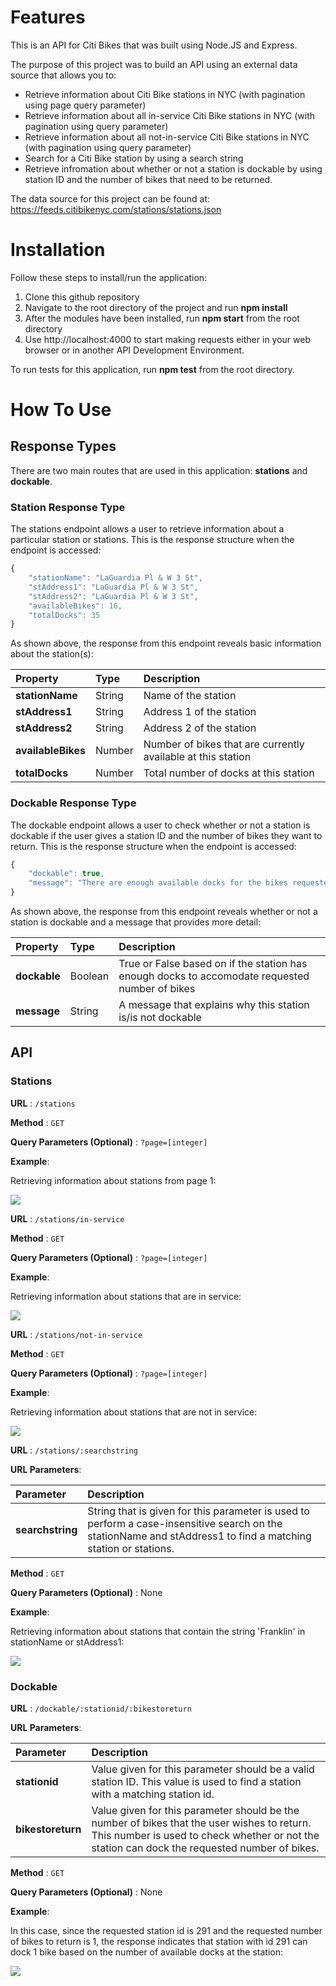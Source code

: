 # Features
This is an API for Citi Bikes that was built using Node.JS and Express.

The purpose of this project was to build an API using an external data source that allows you to:  

- Retrieve information about Citi Bike stations in NYC (with pagination using page query parameter)
- Retrieve information about all in-service Citi Bike stations in NYC (with pagination using query parameter)
- Retrieve information about all not-in-service Citi Bike stations in NYC (with pagination using query parameter)
- Search for a Citi Bike station by using a search string
- Retrieve infromation about whether or not a station is dockable by using station ID and the number of bikes that need to be returned.

The data source for this project can be found at: https://feeds.citibikenyc.com/stations/stations.json

# Installation

Follow these steps to install/run the application: 

1. Clone this github repository
2. Navigate to the root directory of the project and run **npm install**
3. After the modules have been installed, run **npm start** from the root directory
4. Use http://localhost:4000 to start making requests either in your web browser or in another API Development Environment.

To run tests for this application, run **npm test** from the root directory.

# How To Use

## Response Types
There are two main routes that are used in this application: **stations** and **dockable**. 

### Station Response Type
The stations endpoint allows a user to retrieve information about a particular station or stations. This is the response structure when the endpoint is accessed:

```js
{
    "stationName": "LaGuardia Pl & W 3 St",
    "stAddress1": "LaGuardia Pl & W 3 St",
    "stAddress2": "LaGuardia Pl & W 3 St",
    "availableBikes": 16,
    "totalDocks": 35
}
```
As shown above, the response from this endpoint reveals basic information about the station(s):

| Property | Type | Description |
|:---------|:-----|:------------|
| **stationName**   | String | Name of the station |
| **stAddress1** | String | Address 1 of the station |
| **stAddress2** | String | Address 2 of the station |
| **availableBikes** | Number | Number of bikes that are currently available at this station|
| **totalDocks** | Number | Total number of docks at this station|


### Dockable Response Type
The dockable endpoint allows a user to check whether or not a station is dockable if the user gives a station ID and the number of bikes they want to return. This is the response structure when the endpoint is accessed:

```js
{
    "dockable": true,
    "message": "There are enough available docks for the bikes requested."
}
```
As shown above, the response from this endpoint reveals whether or not a station is dockable and a message that provides more detail: 

| Property | Type | Description |
|:---------|:-----|:------------|
| **dockable**   | Boolean | True or False based on if the station has enough docks to accomodate requested number of bikes |
| **message** | String | A message that explains why this station is/is not dockable |



## API 

### Stations

**URL** : `/stations`

**Method** : `GET`

**Query Parameters (Optional)** : `?page=[integer]`

**Example**: 

Retrieving information about stations from page 1:

<img src = "images/getstations.png">


<br />


**URL** : `/stations/in-service`

**Method** : `GET`

**Query Parameters (Optional)** : `?page=[integer]`

**Example**: 

Retrieving information about stations that are in service:

<img src = "images/getstationsinservice.png">

<br />

**URL** : `/stations/not-in-service`

**Method** : `GET`

**Query Parameters (Optional)** : `?page=[integer]`

**Example**: 

Retrieving information about stations that are not in service:

<img src = "images/getstationsnotinservice.png">

<br />


**URL** : `/stations/:searchstring`

**URL Parameters**: 

| Parameter | Description
|:---------|:-----
| **searchstring**| String that is given for this parameter is used to perform a case-insensitive search on the stationName and stAddress1 to find a matching station or stations.  

**Method** : `GET`

**Query Parameters (Optional)** : None

**Example**: 

Retrieving information about stations that contain the string 'Franklin' in stationName or stAddress1:

<img src = "images/getstationssearchstring.png">


### Dockable

**URL** : `/dockable/:stationid/:bikestoreturn`

**URL Parameters**: 

| Parameter | Description
|:---------|:-----
| **stationid**| Value given for this parameter should be a valid station ID. This value is used to find a station with a matching station id.
| **bikestoreturn**| Value given for this parameter should be the number of bikes that the user wishes to return. This number is used to check whether or not the station can dock the requested number of bikes.

**Method** : `GET`

**Query Parameters (Optional)** : None

**Example**: 

 In this case, since the requested station id is 291 and the requested number of bikes to return is 1, the response indicates that station with id 291 can dock 1 bike based on the number of available docks at the station:

<img src = "images/getdockable.png">